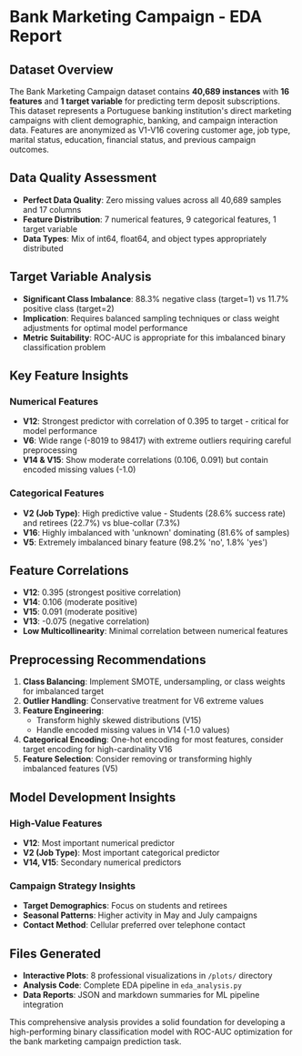# Bank Marketing Campaign - EDA Report

## Dataset Overview
The Bank Marketing Campaign dataset contains **40,689 instances** with **16 features** and **1 target variable** for predicting term deposit subscriptions. This dataset represents a Portuguese banking institution's direct marketing campaigns with client demographic, banking, and campaign interaction data. Features are anonymized as V1-V16 covering customer age, job type, marital status, education, financial status, and previous campaign outcomes.

## Data Quality Assessment
- **Perfect Data Quality**: Zero missing values across all 40,689 samples and 17 columns
- **Feature Distribution**: 7 numerical features, 9 categorical features, 1 target variable
- **Data Types**: Mix of int64, float64, and object types appropriately distributed

## Target Variable Analysis
- **Significant Class Imbalance**: 88.3% negative class (target=1) vs 11.7% positive class (target=2)
- **Implication**: Requires balanced sampling techniques or class weight adjustments for optimal model performance
- **Metric Suitability**: ROC-AUC is appropriate for this imbalanced binary classification problem

## Key Feature Insights

### Numerical Features
- **V12**: Strongest predictor with correlation of 0.395 to target - critical for model performance
- **V6**: Wide range (-8019 to 98417) with extreme outliers requiring careful preprocessing
- **V14 & V15**: Show moderate correlations (0.106, 0.091) but contain encoded missing values (-1.0)

### Categorical Features  
- **V2 (Job Type)**: High predictive value - Students (28.6% success rate) and retirees (22.7%) vs blue-collar (7.3%)
- **V16**: Highly imbalanced with 'unknown' dominating (81.6% of samples)
- **V5**: Extremely imbalanced binary feature (98.2% 'no', 1.8% 'yes')

## Feature Correlations
- **V12**: 0.395 (strongest positive correlation)
- **V14**: 0.106 (moderate positive)
- **V15**: 0.091 (moderate positive) 
- **V13**: -0.075 (negative correlation)
- **Low Multicollinearity**: Minimal correlation between numerical features

## Preprocessing Recommendations

1. **Class Balancing**: Implement SMOTE, undersampling, or class weights for imbalanced target
2. **Outlier Handling**: Conservative treatment for V6 extreme values
3. **Feature Engineering**: 
   - Transform highly skewed distributions (V15)
   - Handle encoded missing values in V14 (-1.0 values)
4. **Categorical Encoding**: One-hot encoding for most features, consider target encoding for high-cardinality V16
5. **Feature Selection**: Consider removing or transforming highly imbalanced features (V5)

## Model Development Insights

### High-Value Features
- **V12**: Most important numerical predictor
- **V2 (Job Type)**: Most important categorical predictor  
- **V14, V15**: Secondary numerical predictors

### Campaign Strategy Insights
- **Target Demographics**: Focus on students and retirees
- **Seasonal Patterns**: Higher activity in May and July campaigns
- **Contact Method**: Cellular preferred over telephone contact

## Files Generated
- **Interactive Plots**: 8 professional visualizations in `/plots/` directory
- **Analysis Code**: Complete EDA pipeline in `eda_analysis.py`
- **Data Reports**: JSON and markdown summaries for ML pipeline integration

This comprehensive analysis provides a solid foundation for developing a high-performing binary classification model with ROC-AUC optimization for the bank marketing campaign prediction task.